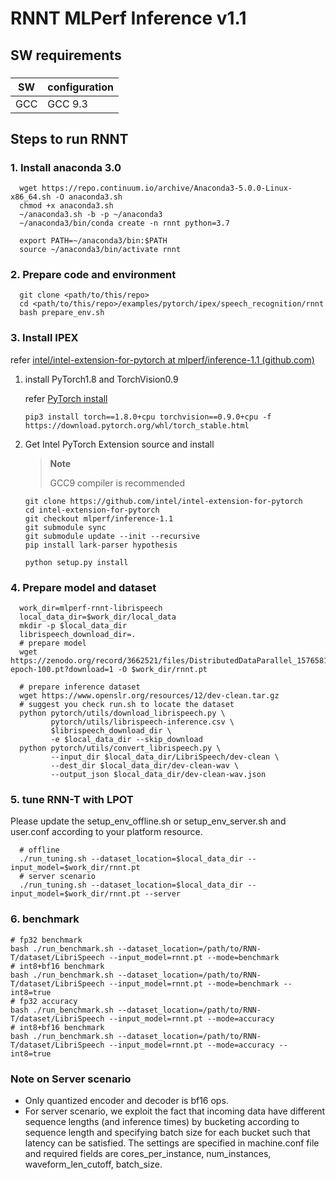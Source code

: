 # RNNT MLPerf Inference v1.1

## SW requirements
###
| SW |configuration |
|--|--|
| GCC | GCC 9.3 |

## Steps to run RNNT

### 1. Install anaconda 3.0
```
  wget https://repo.continuum.io/archive/Anaconda3-5.0.0-Linux-x86_64.sh -O anaconda3.sh
  chmod +x anaconda3.sh
  ~/anaconda3.sh -b -p ~/anaconda3
  ~/anaconda3/bin/conda create -n rnnt python=3.7

  export PATH=~/anaconda3/bin:$PATH
  source ~/anaconda3/bin/activate rnnt
```
### 2. Prepare code and environment
```
  git clone <path/to/this/repo>
  cd <path/to/this/repo>/examples/pytorch/ipex/speech_recognition/rnnt
  bash prepare_env.sh
```

### 3. Install IPEX
refer [intel/intel-extension-for-pytorch at mlperf/inference-1.1 (github.com)](https://github.com/intel/intel-extension-for-pytorch/tree/mlperf/inference-1.1)

1. install PyTorch1.8 and TorchVision0.9

   refer [PyTorch install](https://pytorch.org/get-started/locally/)
   ```shell position-relative
   pip3 install torch==1.8.0+cpu torchvision==0.9.0+cpu -f https://download.pytorch.org/whl/torch_stable.html
   ```
2. Get Intel PyTorch Extension source and install
    > **Note**
    >
    > GCC9 compiler is recommended
    >

   ```shell position-relative
   git clone https://github.com/intel/intel-extension-for-pytorch
   cd intel-extension-for-pytorch
   git checkout mlperf/inference-1.1
   git submodule sync
   git submodule update --init --recursive
   pip install lark-parser hypothesis

   python setup.py install
   ```

### 4. Prepare model and dataset
```
  work_dir=mlperf-rnnt-librispeech
  local_data_dir=$work_dir/local_data
  mkdir -p $local_data_dir
  librispeech_download_dir=.
  # prepare model
  wget https://zenodo.org/record/3662521/files/DistributedDataParallel_1576581068.9962234-epoch-100.pt?download=1 -O $work_dir/rnnt.pt

  # prepare inference dataset
  wget https://www.openslr.org/resources/12/dev-clean.tar.gz
  # suggest you check run.sh to locate the dataset
  python pytorch/utils/download_librispeech.py \
         pytorch/utils/librispeech-inference.csv \
         $librispeech_download_dir \
         -e $local_data_dir --skip_download
  python pytorch/utils/convert_librispeech.py \
         --input_dir $local_data_dir/LibriSpeech/dev-clean \
         --dest_dir $local_data_dir/dev-clean-wav \
         --output_json $local_data_dir/dev-clean-wav.json
```

### 5. tune RNN-T with LPOT
  Please update the setup_env_offline.sh or setup_env_server.sh and user.conf according to your platform resource.
```
  # offline
  ./run_tuning.sh --dataset_location=$local_data_dir --input_model=$work_dir/rnnt.pt
  # server scenario
  ./run_tuning.sh --dataset_location=$local_data_dir --input_model=$work_dir/rnnt.pt --server
```

### 6. benchmark
```
# fp32 benchmark
bash ./run_benchmark.sh --dataset_location=/path/to/RNN-T/dataset/LibriSpeech --input_model=rnnt.pt --mode=benchmark
# int8+bf16 benchmark
bash ./run_benchmark.sh --dataset_location=/path/to/RNN-T/dataset/LibriSpeech --input_model=rnnt.pt --mode=benchmark --int8=true
# fp32 accuracy
bash ./run_benchmark.sh --dataset_location=/path/to/RNN-T/dataset/LibriSpeech --input_model=rnnt.pt --mode=accuracy
# int8+bf16 benchmark
bash ./run_benchmark.sh --dataset_location=/path/to/RNN-T/dataset/LibriSpeech --input_model=rnnt.pt --mode=accuracy --int8=true

```

### Note on Server scenario

* Only quantized encoder and decoder is bf16 ops. 
* For server scenario, we exploit the fact that incoming data have different sequence lengths (and inference times) by bucketing according to sequence length 
and specifying batch size for each bucket such that latency can be satisfied. The settings are specified in machine.conf file and required fields 
are cores_per_instance, num_instances, waveform_len_cutoff, batch_size.

